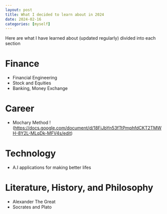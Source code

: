 ```yaml
---
layout: post
title: What I decided to learn about in 2024
date: 2024-02-16
categories: [myself]
---
```


Here are what I have learned about (updated regularly) divided into each section

# Finance

- Financial Engineering
- Stock and Equities
- Banking, Money Exchange

# Career

- Mochary Method !(https://docs.google.com/document/d/18FiJbYn53fTtPmphfdCKT2TMWH-8Y2L-MLqDk-MFV4s/edit)

# Technology
- A.I applications for making better lifes

# Literature, History, and Philosophy

- Alexander The Great
- Socrates and Plato
